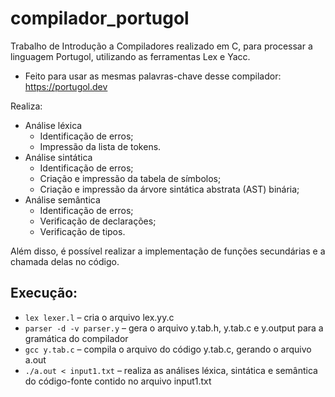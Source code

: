 # compilador_portugol
Trabalho de Introdução a Compiladores realizado em C, para processar a linguagem Portugol, utilizando as ferramentas Lex e Yacc.
- Feito para usar as mesmas palavras-chave desse compilador: https://portugol.dev

Realiza:
- Análise léxica
  - Identificação de erros;
  - Impressão da lista de tokens.
- Análise sintática
  - Identificação de erros;
  - Criação e impressão da tabela de símbolos;
  - Criação e impressão da árvore sintática abstrata (AST) binária;  
- Análise semântica
  - Identificação de erros;
  - Verificação de declarações;
  - Verificação de tipos.

 Além disso, é possível realizar a implementação de funções secundárias e a chamada delas no código.

## Execução:
- `lex lexer.l`  – cria o arquivo lex.yy.c
- `parser -d -v parser.y`  – gera o arquivo y.tab.h, y.tab.c e y.output para a gramática do compilador
- `gcc y.tab.c` – compila o arquivo do código y.tab.c, gerando o arquivo a.out
- `./a.out < input1.txt` – realiza as análises léxica, sintática e semântica do código-fonte contido no arquivo input1.txt
